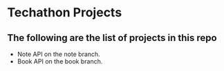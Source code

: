 # Techathon Projects

## The following are the list of projects in this repo
- Note API on the note branch.
- Book API on the book branch.
